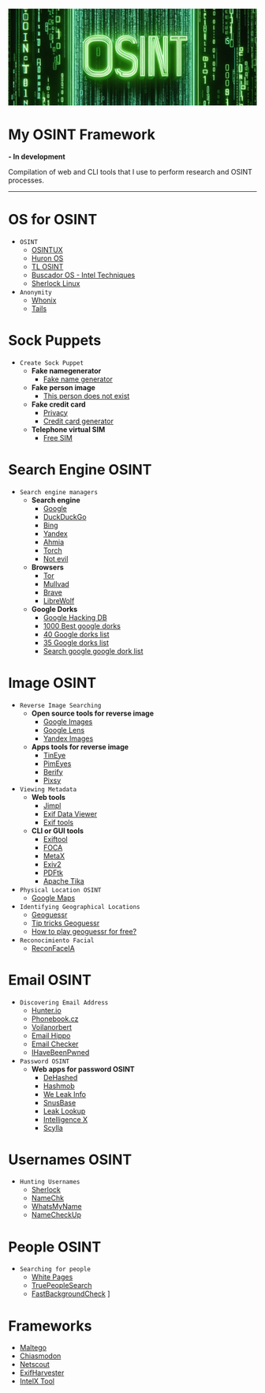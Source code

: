 ![header](./img/OSINT-2.jpg)

# My OSINT Framework

**- In development**

Compilation of web and CLI tools that I use to perform research and OSINT processes.

---

# OS for OSINT

- `OSINT`
	- [OSINTUX](https://www.osintux.org/descargas)
	- [Huron OS](https://huronos.org/download)
	- [TL OSINT](https://www.tracelabs.org/initiatives/osint-vm)
	- [Buscador OS  - Intel Techniques](https://inteltechniques.com/blog/2019/01/25/buscador-2-0-osint-virtual-machine-released/)
	- [Sherlock Linux](https://www.sherlock-linux.org/descarga/)
- `Anonymity`
	- [Whonix](https://www.whonix.org/wiki/Download)
	- [Tails](https://tails.net/install/index.en.html)

# Sock Puppets

- `Create Sock Puppet`
	- **Fake namegenerator**
		- [Fake name generator](https://www.fakenamegenerator.com)
	- **Fake person image**
		- [This person does not exist](https://thispersondoesnotexist.com)
	- **Fake credit card**
		- [Privacy](https://privacy.com)
		- [Credit card generator](https://dnschecker.org/credit-card-generator.php)
	- **Telephone virtual SIM**
		- [Free SIM](https://mint-mobile.com)

# Search Engine OSINT

- `Search engine managers`
	- **Search engine**
		- [Google](https://www.google.com/)
		- [DuckDuckGo](https://duckduckgo.com/)
		- [Bing](https://www.bing.com/)
		- [Yandex](https://www.bing.com/)
		- [Ahmia](https://ahmia.fi)
		- [Torch](http://xmh57jrzrnw6insl.onion/)
		- [Not evil](http://hss3uro2hsxfogfq.onion/)
	- **Browsers**
		- [Tor](https://www.torproject.org/es/download/)
		- [Mullvad](https://mullvad.net/es/download/vpn/linux)
		- [Brave](https://brave.com/)
		- [LibreWolf](https://librewolf.net/installation/)
	- **Google Dorks**
		- [Google Hacking DB](https://www.exploit-db.com/google-hacking-database)
		- [1000 Best google dorks](https://gbhackers.com/latest-google-dorks-list/)
		- [40 Google dorks list](https://medium.com/@paritoshblogs/40-google-dorks-that-you-can-use-for-various-purposes-a7fb8c0cd9ca)
		- [35 Google dorks list](https://www.boxpiper.com/posts/top-35-google-dorks-list)
		- [Search google google dork list](https://www.google.com/search?q=most+google+dorks+list&sca_esv=09379ecd0b6efd91&sca_upv=1&ei=b5AiZsOgBrDd5OUPhLC84AY&ved=0ahUKEwiDlI3Dzs6FAxWwLrkGHQQYD2wQ4dUDCBA&uact=5&oq=most+google+dorks+list&gs_lp=Egxnd3Mtd2l6LXNlcnAiFm1vc3QgZ29vZ2xlIGRvcmtzIGxpc3QyBRAhGKABSJMLUIsGWJsKcAJ4AZABAJgBb6ABygOqAQMzLjK4AQPIAQD4AQGYAgegAtYDwgIKEAAYsAMY1gQYR8ICBhAAGBYYHpgDAIgGAZAGCJIHAzUuMqAHnwc&sclient=gws-wiz-serp)

# Image OSINT

- `Reverse Image Searching`
	- **Open source tools for reverse image**
		- [Google Images](https://images.google.com/)
		- [Google Lens](https://lens.google/)
		- [Yandex Images](https://yandex.com/images/)
	- **Apps tools for reverse image**
		- [TinEye](https://tineye.com/)
		- [PimEyes](https://pimeyes.com/en)
		- [Berify](https://berify.com/)
		- [Pixsy](https://www.pixsy.com/monitor#monitor-how-works)
- `Viewing Metadata`
	- **Web tools**
		- [Jimpl](https://jimpl.com)
		- [Exif Data Viewer](https://exifdata.com)
		- [Exif tools](https://exif.tools)
	- **CLI or GUI tools**
		- [Exiftool](https://github.com/exiftool/exiftool)
		- [FOCA](https://github.com/ElevenPaths/FOCA)
		- [MetaX](https://apps.apple.com/us/app/metax/id1376589355)
		- [Exiv2](https://exiv2.org/)
		- [PDFtk](https://installati.one/install-pdftk-kalilinux/)
		- [Apache Tika](https://tika.apache.org/)
- `Physical Location OSINT`
	- [Google Maps](https://www.google.com/maps/)
- `Identifying Geographical Locations`
	- [Geoguessr](https://www.geoguessr.com/)
	- [Tip tricks Geoguessr](https://somerandomstuff1.wordpress.com/2019/02/08/geoguessr-the-top-tips-tricks-and-techniques/)
	- [How to play geoguessr for free?](https://www.youtube.com/watch?v=mTvwPcHCWlw)
- `Reconocimiento Facial`
	- [ReconFaceIA](developeropencv.fr)

# Email OSINT

- `Discovering Email Address`
	- [Hunter.io](https://hunter.io/)
	- [Phonebook.cz](https://phonebook.cz/)
	- [Voilanorbert](https://www.voilanorbert.com/)
	- [Email Hippo](https://tools.emailhippo.com/)
	- [Email Checker](https://email-checker.net/)
	- [IHaveBeenPwned](https://haveibeenpwned.com/)
- `Password OSINT`
	- **Web apps for password OSINT**
		- [DeHashed](https://www.dehashed.com/)
		- [Hashmob](https://hashmob.net/)
		- [We Leak Info](https://weleakinfo.io/)
		- [SnusBase](https://snusbase.com/)
		- [Leak Lookup](https://leak-lookup.com/)
		- [Intelligence X](https://intelx.io)
		- [Scylla](https://opensource.docs.scylladb.com/stable/getting-started/installation-common/unified-installer.html)

# Usernames OSINT

- `Hunting Usernames`
	- [Sherlock](https://github.com/sherlock-project/sherlock)
	- [NameChk](https://namechk.com)
	- [WhatsMyName](https://whatsmyname.org)
	- [NameCheckUp](https://namecheckup.com)

# People OSINT

- `Searching for people`
	- [White Pages](https://www.whitepages.com)
	- [TruePeopleSearch](https://www.truepeoplesearch.com)
	- [FastBackgroundCheck](https://www.fastbackgroundcheck.com)
]
# Frameworks

- [Maltego](https://www.maltego.com/)
- [Chiasmodon](https://github.com/chiasmod0n/chiasmodon)
- [Netscout](https://github.com/caio-ishikawa/netscout)
- [ExifHarvester](https://github.com/msegoviag/exifharvester)
- [IntelX Tool](https://inteltechniques.com/tools/)
